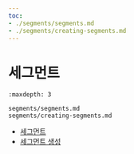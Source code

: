 ```yaml
---
toc:
- ./segments/segments.md
- ./segments/creating-segments.md
---
```

# 세그먼트

```{toctree}
:maxdepth: 3

segments/segments.md
segments/creating-segments.md
```

* [세그먼트](./segments/segments.md)
* [세그먼트 생성](./segments/creating-segments.md)
